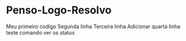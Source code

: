 # Penso-Logo-Resolvo
Meu primeiro codigo
Segunda linha
Terceira linha
Adicionar quarta linha
teste comando
ver os status